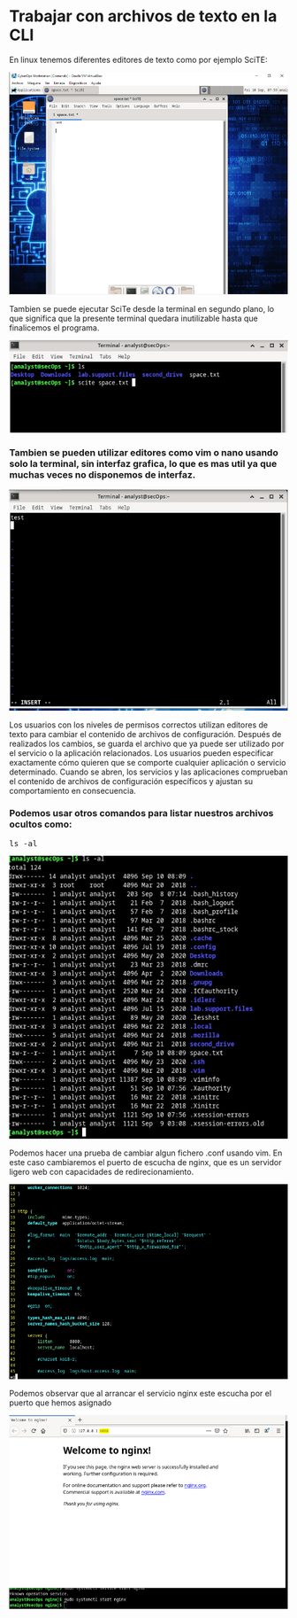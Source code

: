 #  Trabajar con archivos de texto en la CLI

En linux tenemos diferentes editores de texto como por ejemplo SciTE:

![scite](./scite.PNG)

Tambien se puede ejecutar SciTe desde la terminal en segundo plano, lo que significa que la presente terminal quedara inutilizable hasta que finalicemos el programa.

![scite](./scite_1.PNG)

### Tambien se pueden utilizar editores como vim o nano usando solo la terminal, sin interfaz grafica, lo que es mas util ya que muchas veces no disponemos de interfaz.

![vim](./vim.PNG)

Los usuarios con los niveles de permisos correctos utilizan editores de texto para cambiar el contenido de archivos de configuración. Después de realizados los cambios, se guarda el archivo que ya puede ser utilizado por el servicio o la aplicación relacionados. Los usuarios pueden especificar exactamente cómo
quieren que se comporte cualquier aplicación o servicio determinado. Cuando se abren, los servicios y las aplicaciones comprueban el contenido de archivos de configuración específicos y ajustan su comportamiento
en consecuencia.

### Podemos usar otros comandos para listar nuestros archivos ocultos como:

<pre>ls -al</pre>

![ls text](./ls.PNG)

Podemos hacer una prueba de cambiar algun fichero .conf usando vim. En este caso cambiaremos el puerto de escucha de nginx, que es un servidor ligero web con capacidades de redirecionamiento.

![nginx](./nginx.PNG)

Podemos observar que al arrancar el servicio nginx este escucha por el puerto que hemos asignado

![text plain](./nginx_1.PNG)


